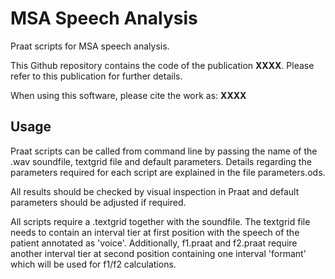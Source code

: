 # MSA Speech Analysis

Praat scripts for MSA speech analysis.

This Github repository contains the code of the publication **XXXX**. Please refer to this publication for further details.

When using this software, please cite the work as: **XXXX**

## Usage

Praat scripts can be called from command line by passing the name of the .wav soundfile, textgrid file and default parameters. Details regarding the parameters required for each script are explained in the file parameters.ods.

All results should be checked by visual inspection in Praat and default parameters should be adjusted if required.

All scripts require a .textgrid together with the soundfile. The textgrid file needs to contain an interval tier at first position with the speech of the patient annotated as 'voice'. 
Additionally, f1.praat and f2.praat require another interval tier at second position containing one interval 'formant' which will be used for f1/f2 calculations.
